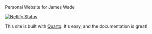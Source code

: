 Personal Website for James Wade

[![Netlify Status](https://api.netlify.com/api/v1/badges/6cc722be-302b-4a92-b7ab-f4a4b34b7cbd/deploy-status)](https://app.netlify.com/sites/objective-lovelace-f69baa/deploys)

This site is built with [Quarto](https://quarto.org/). It's easy, and the documentation is great!
